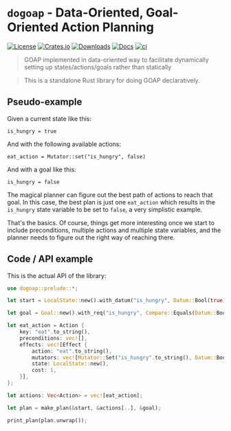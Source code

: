 # `dogoap` - Data-Oriented, Goal-Oriented Action Planning
[![License](https://img.shields.io/badge/license-MIT-blue.svg)](https://github.com/victorb/dogoap#License)
[![Crates.io](https://img.shields.io/crates/v/dogoap.svg)](https://crates.io/crates/dogoap)
[![Downloads](https://img.shields.io/crates/d/dogoap.svg)](https://crates.io/crates/dogoap)
[![Docs](https://docs.rs/dogoap/badge.svg)](https://docs.rs/dogoap/latest/dogoap/)
[![ci](https://github.com/victorb/dogoap/actions/workflows/ci.yml/badge.svg?branch=master)](https://github.com/victorb/dogoap/actions/workflows/ci.yml)
> GOAP implemented in data-oriented way to facilitate dynamically setting up states/actions/goals rather than statically

> This is a standalone Rust library for doing GOAP declaratively.

## Pseudo-example

Given a current state like this:

```ignore
is_hungry = true
```

And with the following available actions:

```ignore
eat_action = Mutator::set("is_hungry", false)
```

And with a goal like this:

```ignore
is_hungry = false
```

The magical planner can figure out the best path of actions to reach that goal. In this case, the best plan is just one `eat_action` which results in the `is_hungry` state variable to be set to `false`, a very simplistic example.

That's the basics. Of course, things get more interesting once we start to include preconditions, multiple actions and multiple state variables, and the planner needs to figure out the right way of reaching there.

## Code / API example

This is the actual API of the library:

```rust
use dogoap::prelude::*;

let start = LocalState::new().with_datum("is_hungry", Datum::Bool(true));

let goal = Goal::new().with_req("is_hungry", Compare::Equals(Datum::Bool(false)));

let eat_action = Action {
    key: "eat".to_string(),
    preconditions: vec![],
    effects: vec![Effect {
        action: "eat".to_string(),
        mutators: vec![Mutator::Set("is_hungry".to_string(), Datum::Bool(false))],
        state: LocalState::new(),
        cost: 1,
    }],
};

let actions: Vec<Action> = vec![eat_action];

let plan = make_plan(&start, &actions[..], &goal);

print_plan(plan.unwrap());
```
